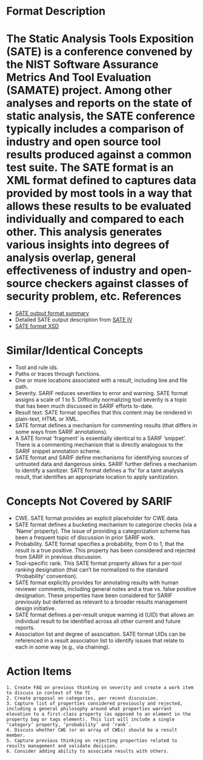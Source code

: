 Format Description
==================
The Static Analysis Tools Exposition (SATE) is a conference convened by the NIST Software Assurance Metrics And Tool Evaluation (SAMATE) project. Among other analyses and reports on the state of static analysis, the SATE conference typically includes a comparison of industry and open source tool results produced against a common test suite. The SATE format is an XML format defined to captures data provided by most tools in a way that allows these results to be evaluated individually and compared to each other. This analysis generates various insights into degrees of analysis overlap, general effectiveness of industry and open-source checkers against classes of security problem, etc.
References
==========
* [SATE output format summary](https://samate.nist.gov/SATE5.html#SATE_output_format)
* Detailed SATE output description from [SATE IV ](https://samate.nist.gov/docs/NIST_Special_Publication_500-297.pdf)
* [SATE format XSD](https://samate.nist.gov/SATE5/resources/sate5.pathcheck.xsd)

Similar/Identical Concepts
==========================
* Tool and rule ids.
* Paths or traces through functions.
* One or more locations associated with a result, including line and file path.
* Severity. SARIF reduces severities to error and warning. SATE format assigns a scale of 1 to 5. Difficulty normalizing tool severity is a topic that has been much discussed in SARIF efforts to-date.
* Result text. SATE format specifies that this content may be rendered in plain-text, HTML or XML.
* SATE format defines a mechanism for commenting results (that differs in some ways from SARIF annotations).
* A SATE format ‘fragment’ is essentially identical to a SARIF ‘snippet’. There is a commenting mechanism that is directly analogous to the SARIF snippet annotation scheme.
* SATE format and SARIF define mechanisms for identifying sources of untrusted data and dangerous sinks. SARIF further defines a mechanism to identify a sanitizer. SATE format defines a ‘fix’ for a taint analysis result, that identifies an appropriate location to apply sanitization.
 

Concepts Not Covered by SARIF
=============================
* CWE. SATE format provides an explicit placeholder for CWE data.
* SATE format defines a bucketing mechanism to categorize checks (via a ‘Name’ property). The issue of providing a categorization scheme has been a frequent topic of discussion in prior SARIF work.
* Probability. SATE format specifies a probability, from 0 to 1, that the result is a true positive. This property has been considered and rejected from SARIF in previous discussion.
* Tool-specific rank. This SATE format property allows for a per-tool ranking designation (that can’t be normalized to the standard ‘Probability’ convention).
* SATE format explicitly provides for annotating results with human reviewer comments, including general notes and a true vs. false positive designation. These properties have been considered for SARIF previously but deferred as relevant to a broader results management design initiative.
* SATE format defines a per-result unique warning id (UID) that allows an individual result to be identified across all other current and future reports.
* Association list and degree of association. SATE format UIDs can be referenced in a result association list to identify issues that relate to each in some way (e.g., via chaining).

Action Items
================================================
```
1. Create FAQ on previous thinking on severity and create a work item to discuss in context of the TC
2. Create proposal on categories, per recent discussion.
3. Capture list of properties considered previously and rejected, including a general philosophy around what properties warrant elevation to a first-class property (as opposed to an element in the property bag or tags element). This list will include a single ‘category’ property, ‘probability’ and ‘rank’.
4. Discuss whether CWE (or an array of CWEs) should be a result member.
5. Capture previous thinking on rejecting properties related to results management and validate decision.
6. Consider adding ability to associate results with others.
```
